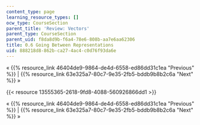 ```yaml
---
content_type: page
learning_resource_types: []
ocw_type: CourseSection
parent_title: 'Review: Vectors'
parent_type: CourseSection
parent_uid: f8da8d9b-f6a4-78e6-808b-aa7e6aa62306
title: 0.6 Going Between Representations
uid: 888218d8-862b-ca27-4ac4-c0d76f93da6e
---
```


« {{% resource_link 46404de9-9864-de4d-6558-ed86dd31c1ea "Previous" %}} | {{% resource_link 63e325a7-80c7-9e35-2fb5-bddb9b8b2c6a "Next" %}} »

{{< resource 13555365-2618-9fd8-4088-560926866dd1 >}}

« {{% resource_link 46404de9-9864-de4d-6558-ed86dd31c1ea "Previous" %}} | {{% resource_link 63e325a7-80c7-9e35-2fb5-bddb9b8b2c6a "Next" %}} »